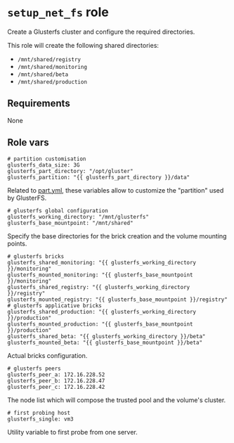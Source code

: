 # `setup_net_fs` role

Create a Glusterfs cluster and configure the required directories.

This role will create the following shared directories:
- `/mnt/shared/registry`
- `/mnt/shared/monitoring`
- `/mnt/shared/beta`
- `/mnt/shared/production`

## Requirements

None

## Role vars

```
# partition customisation
glusterfs_data_size: 3G
glusterfs_part_directory: "/opt/gluster"
glusterfs_partition: "{{ glusterfs_part_directory }}/data"
```
Related to [part.yml](./tasks/part.yml), these variables allow to customize the "partition" used by GlusterFS.

```
# glusterfs global configuration
glusterfs_working_directory: "/mnt/glusterfs"
glusterfs_base_mountpoint: "/mnt/shared"
```
Specify the base directories for the brick creation and the volume mounting points.

```
# glusterfs bricks
glusterfs_shared_monitoring: "{{ glusterfs_working_directory }}/monitoring"
glusterfs_mounted_monitoring: "{{ glusterfs_base_mountpoint }}/monitoring"
glusterfs_shared_registry: "{{ glusterfs_working_directory }}/registry"
glusterfs_mounted_registry: "{{ glusterfs_base_mountpoint }}/registry"
# glusterfs applicative bricks
glusterfs_shared_production: "{{ glusterfs_working_directory }}/production"
glusterfs_mounted_production: "{{ glusterfs_base_mountpoint }}/production"
glusterfs_shared_beta: "{{ glusterfs_working_directory }}/beta"
glusterfs_mounted_beta: "{{ glusterfs_base_mountpoint }}/beta"
```
Actual bricks configuration.

```
# glusterfs peers
glusterfs_peer_a: 172.16.228.52
glusterfs_peer_b: 172.16.228.47
glusterfs_peer_c: 172.16.228.42
```
The node list which will compose the trusted pool and the volume's cluster.

```
# first probing host
glusterfs_single: vm3
```
Utility variable to first probe from one server.
